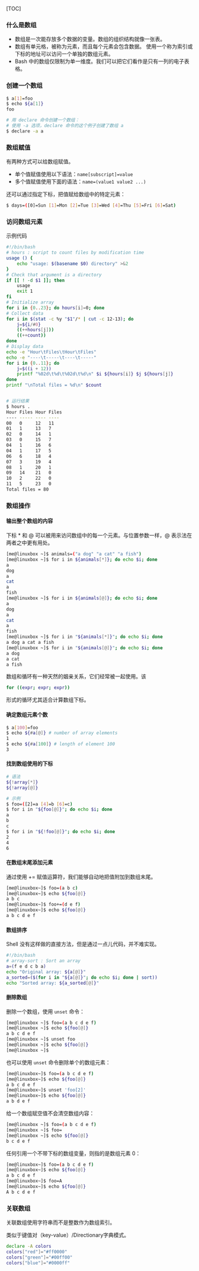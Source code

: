 [TOC]


### 什么是数组

* 数组是一次能存放多个数据的变量。数组的组织结构就像一张表。
* 数组有单元格，被称为元素，而且每个元素会包含数据。 使用一个称为索引或下标的地址可以访问一个单独的数组元素。
* Bash 中的数组仅限制为单一维度。我们可以把它们看作是只有一列的电子表格。


### 创建一个数组

```bash
$ a[1]=foo
$ echo ${a[1]}
foo

# 用 declare 命令创建一个数组：
# 使用 -a 选项，declare 命令的这个例子创建了数组 a
$ declare -a a
```


### 数组赋值

有两种方式可以给数组赋值。
* 单个值赋值使用以下语法：`name[subscript]=value`
* 多个值赋值使用下面的语法：`name=(value1 value2 ...)`

还可以通过指定下标，把值赋给数组中的特定元素：

```bash
$ days=([0]=Sun [1]=Mon [2]=Tue [3]=Wed [4]=Thu [5]=Fri [6]=Sat)
```

### 访问数组元素

示例代码
```bash
#!/bin/bash
# hours : script to count files by modification time
usage () {
    echo "usage: $(basename $0) directory" >&2
}
# Check that argument is a directory
if [[ ! -d $1 ]]; then
    usage
    exit 1
fi
# Initialize array
for i in {0..23}; do hours[i]=0; done
# Collect data
for i in $(stat -c %y "$1"/* | cut -c 12-13); do
    j=${i/#0}
    ((++hours[j]))
    ((++count))
done
# Display data
echo -e "Hour\tFiles\tHour\tFiles"
echo -e "----\t-----\t----\t-----"
for i in {0..11}; do
    j=$((i + 12))
    printf "%02d\t%d\t%02d\t%d\n" $i ${hours[i]} $j ${hours[j]}
done
printf "\nTotal files = %d\n" $count


# 运行结果
$ hours .
Hour Files Hour Files
---- ----- ---- ----
00   0     12   11
01   1     13   7
02   0     14   1
03   0     15   7
04   1     16   6
04   1     17   5
06   6     18   4
07   3     19   4
08   1     20   1
09   14    21   0
10   2     22   0
11   5     23   0
Total files = 80
```

### 数组操作

#### 输出整个数组的内容

下标 * 和 @ 可以被用来访问数组中的每一个元素。与位置参数一样，@ 表示法在两者之中更有用处。
```bash
[me@linuxbox ~]$ animals=("a dog" "a cat" "a fish")
[me@linuxbox ~]$ for i in ${animals[*]}; do echo $i; done
a
dog
a
cat
a
fish
[me@linuxbox ~]$ for i in ${animals[@]}; do echo $i; done
a
dog
a
cat
a
fish
[me@linuxbox ~]$ for i in "${animals[*]}"; do echo $i; done
a dog a cat a fish
[me@linuxbox ~]$ for i in "${animals[@]}"; do echo $i; done
a dog
a cat
a fish
```

数组和循环有一种天然的姻亲关系，它们经常被一起使用。该

```bash
for ((expr; expr; expr))
```

形式的循环尤其适合计算数组下标。

#### 确定数组元素个数

```bash
$ a[100]=foo
$ echo ${#a[@]} # number of array elements
1
$ echo ${#a[100]} # length of element 100
3
```

#### 找到数组使用的下标

```bash
# 语法
${!array[*]}
${!array[@]}

# 示例
$ foo=([2]=a [4]=b [6]=c)
$ for i in "${foo[@]}"; do echo $i; done
a
b
c
$ for i in "${!foo[@]}"; do echo $i; done
2
4
6
```

#### 在数组末尾添加元素

通过使用 += 赋值运算符，我们能够自动地把值附加到数组末尾。

```bash
[me@linuxbox~]$ foo=(a b c)
[me@linuxbox~]$ echo ${foo[@]}
a b c
[me@linuxbox~]$ foo+=(d e f)
[me@linuxbox~]$ echo ${foo[@]}
a b c d e f
```

#### 数组排序
Shell 没有这样做的直接方法，但是通过一点儿代码，并不难实现。

```bash
#!/bin/bash
# array-sort : Sort an array
a=(f e d c b a)
echo "Original array: ${a[@]}"
a_sorted=($(for i in "${a[@]}"; do echo $i; done | sort))
echo "Sorted array: ${a_sorted[@]}"
```

#### 删除数组

删除一个数组，使用 `unset` 命令：

```bash
[me@linuxbox ~]$ foo=(a b c d e f)
[me@linuxbox ~]$ echo ${foo[@]}
a b c d e f
[me@linuxbox ~]$ unset foo
[me@linuxbox ~]$ echo ${foo[@]}
[me@linuxbox ~]$
```
也可以使用 `unset` 命令删除单个的数组元素：

```bash
[me@linuxbox~]$ foo=(a b c d e f)
[me@linuxbox~]$ echo ${foo[@]}
a b c d e f
[me@linuxbox~]$ unset 'foo[2]'
[me@linuxbox~]$ echo ${foo[@]}
a b d e f
```

给一个数组赋空值不会清空数组内容：

```bash
[me@linuxbox ~]$ foo=(a b c d e f)
[me@linuxbox ~]$ foo=
[me@linuxbox ~]$ echo ${foo[@]}
b c d e f
```

任何引用一个不带下标的数组变量，则指的是数组元素 0：
```bash
[me@linuxbox~]$ foo=(a b c d e f)
[me@linuxbox~]$ echo ${foo[@]}
a b c d e f
[me@linuxbox~]$ foo=A
[me@linuxbox~]$ echo ${foo[@]}
A b c d e f
```

### 关联数组

关联数组使用字符串而不是整数作为数组索引。

类似于键值对（key-value）/Directionary字典模式。

```bash
declare -A colors
colors["red"]="#ff0000"
colors["green"]="#00ff00"
colors["blue"]="#0000ff"
```
